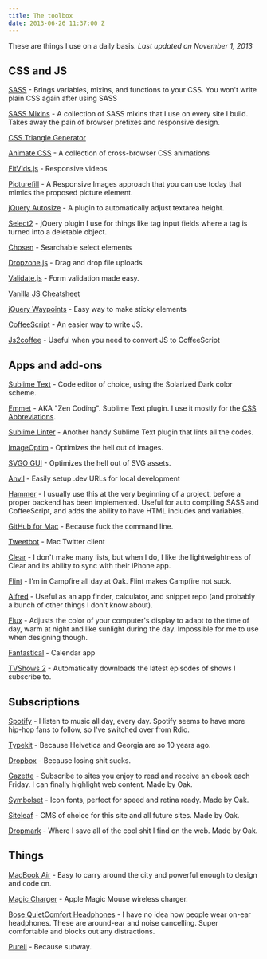 ```yaml
---
title: The toolbox
date: 2013-06-26 11:37:00 Z
---
```


These are things I use on a daily basis. *Last updated on November 1, 2013*

## CSS and JS

[SASS](http://sass-lang.com/) - Brings variables, mixins, and functions to your CSS. You won't write plain CSS again after using SASS

[SASS Mixins](https://github.com/sawyerh/cssmixins) -
A collection of SASS mixins that I use on every site I build. Takes away the pain of browser prefixes and responsive design.

[CSS Triangle Generator](http://apps.eky.hk/css-triangle-generator/)

[Animate CSS](http://daneden.me/animate/) - A collection of cross-browser CSS animations

[FitVids.js](https://github.com/davatron5000/FitVids.js) - Responsive videos

[Picturefill](https://github.com/scottjehl/picturefill/) - A Responsive Images approach that you can use today that mimics the proposed picture element.

[jQuery Autosize](http://www.jacklmoore.com/autosize/) -
A plugin to automatically adjust textarea height.

[Select2](http://ivaynberg.github.io/select2/) - jQuery plugin I use for things like tag input fields where a tag is turned into a deletable object.

[Chosen](http://harvesthq.github.io/chosen/) - Searchable select elements

[Dropzone.js](http://www.dropzonejs.com/) - Drag and drop file uploads

[Validate.js](http://rickharrison.github.io/validate.js/) - Form validation made easy.

[Vanilla JS Cheatsheet](http://sharedfil.es/js-48hIfQE4XK.html)

[jQuery Waypoints](http://imakewebthings.com/jquery-waypoints/) - Easy way to make sticky elements

[CoffeeScript](http://coffeescript.org/) - An easier way to write JS.

[Js2coffee](http://js2coffee.org/) - Useful when you need to convert JS to CoffeeScript

## Apps and add-ons

[Sublime Text](http://www.sublimetext.com/) - Code editor of choice, using the Solarized Dark color scheme.

[Emmet](https://github.com/sergeche/emmet-sublime) - AKA "Zen Coding". Sublime Text plugin. I use it mostly for the [CSS Abbreviations](http://docs.emmet.io/css-abbreviations/).

[Sublime Linter](https://github.com/SublimeLinter/SublimeLinter) - Another handy Sublime Text plugin that lints all the codes.

[ImageOptim](http://imageoptim.com/) - Optimizes the hell out of images.

[SVGO GUI](https://github.com/svg/svgo-gui) - Optimizes the hell out of SVG assets.

[Anvil](http://anvilformac.com) - Easily setup .dev URLs for local development

[Hammer](http://hammerformac.com) - I usually use this at the very beginning of a project, before a proper backend has been implemented. Useful for auto compiling SASS and CoffeeScript, and adds the ability to have HTML includes and variables.

[GitHub for Mac](http://mac.github.com/) - Because fuck the command line.

[Tweetbot](http://tapbots.com/software/tweetbot/mac/) - Mac Twitter client

[Clear](http://www.realmacsoftware.com/clear) - I don't make many lists, but when I do, I like the lightweightness of Clear and its ability to sync with their iPhone app.

[Flint](http://giantcomet.com/flint/) - I'm in Campfire all day at Oak. Flint makes Campfire not suck.

[Alfred](http://www.alfredapp.com/) - Useful as an app finder, calculator, and snippet repo (and probably a bunch of other things I don't know about).

[Flux](http://justgetflux.com/) - Adjusts the color of your computer's display to adapt to the time of day, warm at night and like sunlight during the day. Impossible for me to use when designing though.

[Fantastical](http://flexibits.com/fantastical) - Calendar app

[TVShows 2](http://tvshowsapp.com/) - Automatically downloads the latest episodes of shows I subscribe to.

## Subscriptions

[Spotify](http://spotify.com) - I listen to music all day, every day. Spotify seems to have more hip-hop fans to follow, so I've switched over from Rdio.

[Typekit](http://typekit.com) - Because Helvetica and Georgia are so 10 years ago.

[Dropbox](http://dropbox.com) - Because losing shit sucks.

[Gazette](http://gazette.io) - Subscribe to sites you enjoy to read and receive an ebook each Friday. I can finally highlight web content. Made by Oak.

[Symbolset](http://symbolset.com) - Icon fonts, perfect for speed and retina ready. Made by Oak.

[Siteleaf](http://siteleaf.com) - CMS of choice for this site and all future sites. Made by Oak.

[Dropmark](http://dropmark.com) - Where I save all of the cool shit I find on the web. Made by Oak.

## Things

[MacBook Air](http://www.apple.com/macbook-air/) - Easy to carry around the city and powerful enough to design and code on.

[Magic Charger](http://www.mobeetechnology.com/the-magic-charger.html) - Apple Magic Mouse wireless charger.

[Bose QuietComfort Headphones](http://www.bose.com/controller?url=/shop_online/headphones/noise_cancelling_headphones/quietcomfort_15/index.jsp) - I have no idea how people wear on-ear headphones. These are around-ear and noise cancelling. Super comfortable and blocks out any distractions.

[Purell](http://www.purell.com/) - Because subway.
